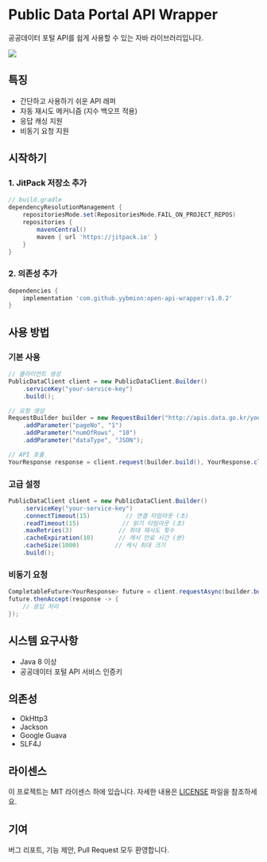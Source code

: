 # Public Data Portal API Wrapper

공공데이터 포털 API를 쉽게 사용할 수 있는 자바 라이브러리입니다.

[![](https://jitpack.io/v/yybmion/open-api-wrapper.svg)](https://jitpack.io/#yybmion/open-api-wrapper)

## 특징
- 간단하고 사용하기 쉬운 API 래퍼
- 자동 재시도 메커니즘 (지수 백오프 적용)
- 응답 캐싱 지원
- 비동기 요청 지원

## 시작하기

### 1. JitPack 저장소 추가
```groovy
// build.gradle
dependencyResolutionManagement {
    repositoriesMode.set(RepositoriesMode.FAIL_ON_PROJECT_REPOS)
    repositories {
        mavenCentral()
        maven { url 'https://jitpack.io' }
    }
}
```

### 2. 의존성 추가
```groovy
dependencies {
    implementation 'com.github.yybmion:open-api-wrapper:v1.0.2'
}
```

## 사용 방법

### 기본 사용
```java
// 클라이언트 생성
PublicDataClient client = new PublicDataClient.Builder()
    .serviceKey("your-service-key")
    .build();

// 요청 생성
RequestBuilder builder = new RequestBuilder("http://apis.data.go.kr/your-api-endpoint")
    .addParameter("pageNo", "1")
    .addParameter("numOfRows", "10")
    .addParameter("dataType", "JSON");

// API 호출
YourResponse response = client.request(builder.build(), YourResponse.class);
```

### 고급 설정
```java
PublicDataClient client = new PublicDataClient.Builder()
    .serviceKey("your-service-key")
    .connectTimeout(15)          // 연결 타임아웃 (초)
    .readTimeout(15)            // 읽기 타임아웃 (초)
    .maxRetries(3)             // 최대 재시도 횟수
    .cacheExpiration(10)       // 캐시 만료 시간 (분)
    .cacheSize(1000)          // 캐시 최대 크기
    .build();
```

### 비동기 요청
```java
CompletableFuture<YourResponse> future = client.requestAsync(builder.build(), YourResponse.class);
future.thenAccept(response -> {
    // 응답 처리
});
```

## 시스템 요구사항
- Java 8 이상
- 공공데이터 포털 API 서비스 인증키

## 의존성
- OkHttp3
- Jackson
- Google Guava
- SLF4J

## 라이센스
이 프로젝트는 MIT 라이센스 하에 있습니다. 자세한 내용은 [LICENSE](LICENSE) 파일을 참조하세요.

## 기여
버그 리포트, 기능 제안, Pull Request 모두 환영합니다. 
